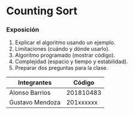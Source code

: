 # Counting Sort

### Exposición
1. Explicar el algoritmo usando un ejemplo.
2. Limitaciones (cuándo y dónde usarlo).
3. Algoritmo programado (mostrar código).
4. Complejidad (espacio y tiempo y estabilidad).
5. Preparar dos preguntas para la clase.

|Integrantes|Código|
|-----------|------|
|Alonso Barrios|201810483|
|Gustavo Mendoza|201xxxxxx|
